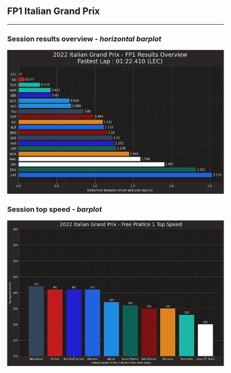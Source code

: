 ## FP1 Italian Grand Prix

---

### Session results overview - *horizontal barplot*

<img src="/output/2022-09-11_Italian_Grand_Prix/fp1_results_overview.png?raw=true"/>

### Session top speed - *barplot*

<img src="/output/2022-09-11_Italian_Grand_Prix/topspeed_fp1.png?raw=true"/>